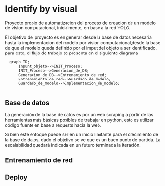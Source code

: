 #  Identify by visual

Proyecto propio de automatizacion del proceso de creacion de un modelo de vision computacional, inicialmente, en base a la red YOLO.

El objetivo del proyecto es en generar desde la base de datos necesaria hasta la implementacion del modelo por vision computacional,desde la base de que el modelo queda definido por el imput del objeto a ser identificado. para esto, el flujo de trabajo se presenta en el siguiente diagrama


```mermaid
  graph TD;
      Inpunt_objeto-->INIT_Proceso;
      INIT_Proceso-->Generacion_de_DB;
      Generacion_de_DB-->Entrenamiento_de_red;
      Entrenamiento_de_red-->Guardado_de_modelo;
      Guardado_de_modelo-->Implementacion_de_modelo;
      
```

## Base de datos 

La generación de la base de datos es por un web scraping a partir de las herramientas más básicas posibles de trabajar en python, esto es utilizar código fuente en base a requests hacia la web. 

Si bien este enfoque puede ser en un inicio limitante para el crecimiento de la base de datos, dado el objetivo se ve que es un buen punto de partida. La escalabilidad quedará indicada en un futuro terminada la iteración.


## Entrenamiento de red


## Deploy
